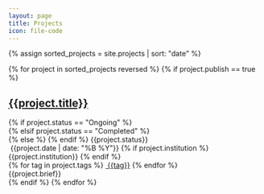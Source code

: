 ```yaml
---
layout: page
title: Projects
icon: file-code
---
```


{% assign sorted_projects = site.projects | sort: "date" %}

<div class="projects">
    {% for project in sorted_projects reversed %}
    {% if project.publish == true %}
    <div class="project-item">
        <div class="project-header">
            <h2 class="project-title">
                <a href="{{site.baseurl}}{{project.url}}">{{project.title}}</a>
            </h2>
            {% if project.status == "Ongoing" %}
            <div class="ribbon status-ongoing">
            {% elsif project.status == "Completed" %}
            <div class="ribbon status-complete">
            {% else %} {% endif %}
                <span>
                    {{project.status}}
                </span>
            </div>
        </div>
        <div>
            <!--<span>{{project.guide}}</span>-->
            <span class="date"><span class="date-content"><i class="fa fa-calendar-alt"></i>&nbsp;{{project.date | date: "%B %Y"}}</span></span>
            {% if project.institution %}
            <span class="institution">
                <span class="institution-content"><i class="fa fa-university"></i>{{project.institution}}</span>
            </span>
            {% endif %}
            <!--<span>{{project.course}}</span>-->
        </div>
        <div>
            {% for tag in project.tags %}
            <a class="tag" href="{{site.baseurl}}/projects/tags/#{{tag | slugify: 'pretty'}}"><span class="tag-content"><i class="fa fa-tag"></i>&nbsp;{{tag}}</span></a>
            {% endfor %}
        </div>
        <div class="excerpt">
        {{project.brief}}
        </div>
    </div>
    {% endif %}
    {% endfor %}
</div>
